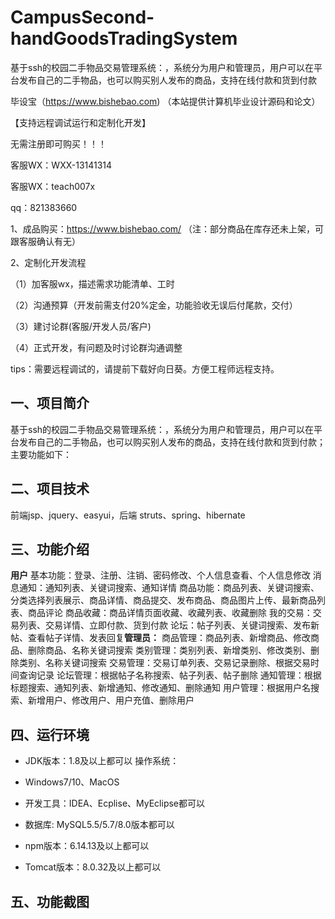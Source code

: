# CampusSecond-handGoodsTradingSystem
 基于ssh的校园二手物品交易管理系统：，系统分为用户和管理员，用户可以在平台发布自己的二手物品，也可以购买别人发布的商品，支持在线付款和货到付款

毕设宝（https://www.bishebao.com) （本站提供计算机毕业设计源码和论文）

【支持远程调试运行和定制化开发】

无需注册即可购买！！！

客服WX：WXX-13141314

客服WX：teach007x

qq：821383660


1、成品购买：https://www.bishebao.com/ （注：部分商品在库存还未上架，可跟客服确认有无）

2、定制化开发流程

（1）加客服wx，描述需求功能清单、工时

（2）沟通预算（开发前需支付20%定金，功能验收无误后付尾款，交付）

（3）建讨论群(客服/开发人员/客户)

（4）正式开发，有问题及时讨论群沟通调整

tips：需要远程调试的，请提前下载好向日葵。方便工程师远程支持。
<h2>一、项目简介</h2>
基于ssh的校园二手物品交易管理系统：，系统分为用户和管理员，用户可以在平台发布自己的二手物品，也可以购买别人发布的商品，支持在线付款和货到付款；主要功能如下：
<h2>二、项目技术</h2>
前端jsp、jquery、easyui，后端 struts、spring、hibernate
<h2>三、功能介绍</h2>
<div class="markdown-heading" dir="auto">
<div class="markdown-heading" dir="auto"><strong>用户</strong>
基本功能：登录、注册、注销、密码修改、个人信息查看、个人信息修改
消息通知：通知列表、关键词搜索、通知详情
商品功能：商品列表、关键词搜索、分类选择列表展示、商品详情、商品提交、发布商品、商品图片上传、最新商品列表、商品评论
商品收藏：商品详情页面收藏、收藏列表、收藏删除
我的交易：交易列表、交易详情、立即付款、货到付款
论坛：帖子列表、关键词搜索、发布新帖、查看帖子详情、发表回复<strong>管理员：</strong>
商品管理：商品列表、新增商品、修改商品、删除商品、名称关键词搜索
类别管理：类别列表、新增类别、修改类别、删除类别、名称关键词搜索
交易管理：交易订单列表、交易记录删除、根据交易时间查询记录
论坛管理：根据帖子名称搜索、帖子列表、帖子删除
通知管理：根据标题搜索、通知列表、新增通知、修改通知、删除通知
用户管理：根据用户名搜索、新增用户、修改用户、用户充值、删除用户

</div>
</div>
<h2>四、运行环境</h2>
<ul dir="auto">
 	<li>
<p dir="auto">JDK版本：1.8及以上都可以 操作系统：</p>
</li>
 	<li>
<p dir="auto">Windows7/10、MacOS</p>
</li>
 	<li>
<p dir="auto">开发工具：IDEA、Ecplise、MyEclipse都可以</p>
</li>
 	<li>
<p dir="auto">数据库: MySQL5.5/5.7/8.0版本都可以</p>
</li>
 	<li>
<p dir="auto">npm版本：6.14.13及以上都可以</p>
</li>
 	<li>
<p dir="auto">Tomcat版本：8.0.32及以上都可以</p>
</li>
</ul>
<h2>五、功能截图</h2>
<img class="aligncenter size-full wp-image" src="https://www.bishebao.com/wp-content/uploads/2024/07/Java毕业设计-基于ssh的校园二手物品交易管理系统/result/image_1_1.png" alt="" />
<img class="aligncenter size-full wp-image" src="https://www.bishebao.com/wp-content/uploads/2024/07/Java毕业设计-基于ssh的校园二手物品交易管理系统/result/image_2_2.png" alt="" />
<img class="aligncenter size-full wp-image" src="https://www.bishebao.com/wp-content/uploads/2024/07/Java毕业设计-基于ssh的校园二手物品交易管理系统/result/image_3_3.png" alt="" />
<img class="aligncenter size-full wp-image" src="https://www.bishebao.com/wp-content/uploads/2024/07/Java毕业设计-基于ssh的校园二手物品交易管理系统/result/image_4_4.png" alt="" />
<img class="aligncenter size-full wp-image" src="https://www.bishebao.com/wp-content/uploads/2024/07/Java毕业设计-基于ssh的校园二手物品交易管理系统/result/image_5_5.png" alt="" />
<img class="aligncenter size-full wp-image" src="https://www.bishebao.com/wp-content/uploads/2024/07/Java毕业设计-基于ssh的校园二手物品交易管理系统/result/image_6_6.png" alt="" />
<img class="aligncenter size-full wp-image" src="https://www.bishebao.com/wp-content/uploads/2024/07/Java毕业设计-基于ssh的校园二手物品交易管理系统/result/image_7_7.png" alt="" />
<img class="aligncenter size-full wp-image" src="https://www.bishebao.com/wp-content/uploads/2024/07/Java毕业设计-基于ssh的校园二手物品交易管理系统/result/image_8_8.png" alt="" />